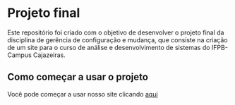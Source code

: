 # Projeto final

Este repositório foi criado com o objetivo de desenvolver o projeto final da disciplina de gerência de configuração e mudança, que consiste na criação de um site para o curso de análise e desenvolvimento de sistemas do IFPB-Campus Cajazeiras.

## Como começar a usar o projeto

Você pode começar a usar nosso site clicando [aqui](http://g4ma.github.io)
